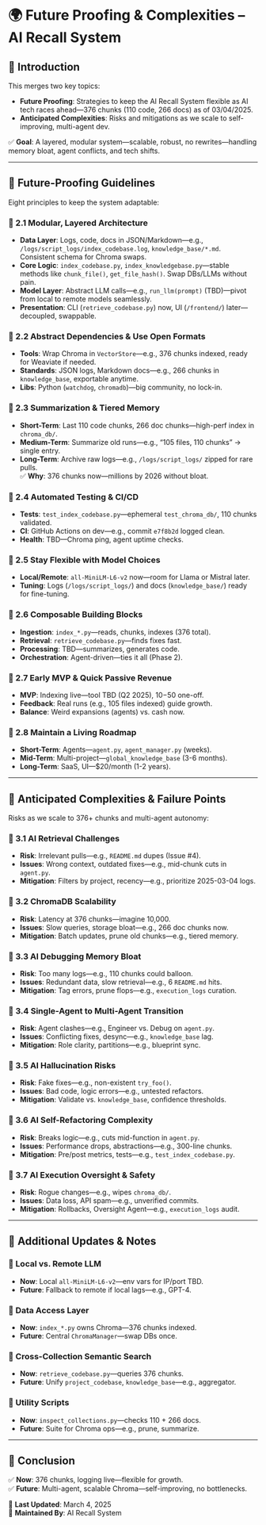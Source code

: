 # 🌍 Future Proofing & Complexities – AI Recall System

## 📌 Introduction
This merges two key topics:  
- **Future Proofing**: Strategies to keep the AI Recall System flexible as AI tech races ahead—376 chunks (110 code, 266 docs) as of 03/04/2025.  
- **Anticipated Complexities**: Risks and mitigations as we scale to self-improving, multi-agent dev.  

✅ **Goal**: A layered, modular system—scalable, robust, no rewrites—handling memory bloat, agent conflicts, and tech shifts.

---

## 📌 Future-Proofing Guidelines
Eight principles to keep the system adaptable:

### 🔹 2.1 Modular, Layered Architecture
- **Data Layer**: Logs, code, docs in JSON/Markdown—e.g., `/logs/script_logs/index_codebase.log`, `knowledge_base/*.md`. Consistent schema for Chroma swaps.  
- **Core Logic**: `index_codebase.py`, `index_knowledgebase.py`—stable methods like `chunk_file()`, `get_file_hash()`. Swap DBs/LLMs without pain.  
- **Model Layer**: Abstract LLM calls—e.g., `run_llm(prompt)` (TBD)—pivot from local to remote models seamlessly.  
- **Presentation**: CLI (`retrieve_codebase.py`) now, UI (`/frontend/`) later—decoupled, swappable.  

### 🔹 2.2 Abstract Dependencies & Use Open Formats
- **Tools**: Wrap Chroma in `VectorStore`—e.g., 376 chunks indexed, ready for Weaviate if needed.  
- **Standards**: JSON logs, Markdown docs—e.g., 266 chunks in `knowledge_base`, exportable anytime.  
- **Libs**: Python (`watchdog`, `chromadb`)—big community, no lock-in.

### 🔹 2.3 Summarization & Tiered Memory
- **Short-Term**: Last 110 code chunks, 266 doc chunks—high-perf index in `chroma_db/`.  
- **Medium-Term**: Summarize old runs—e.g., “105 files, 110 chunks” → single entry.  
- **Long-Term**: Archive raw logs—e.g., `/logs/script_logs/` zipped for rare pulls.  
✅ **Why**: 376 chunks now—millions by 2026 without bloat.

### 🔹 2.4 Automated Testing & CI/CD
- **Tests**: `test_index_codebase.py`—ephemeral `test_chroma_db/`, 110 chunks validated.  
- **CI**: GitHub Actions on dev—e.g., commit `e7f8b2d` logged clean.  
- **Health**: TBD—Chroma ping, agent uptime checks.

### 🔹 2.5 Stay Flexible with Model Choices
- **Local/Remote**: `all-MiniLM-L6-v2` now—room for Llama or Mistral later.  
- **Tuning**: Logs (`/logs/script_logs/`) and docs (`knowledge_base/`) ready for fine-tuning.

### 🔹 2.6 Composable Building Blocks
- **Ingestion**: `index_*.py`—reads, chunks, indexes (376 total).  
- **Retrieval**: `retrieve_codebase.py`—finds fixes fast.  
- **Processing**: TBD—summarizes, generates code.  
- **Orchestration**: Agent-driven—ties it all (Phase 2).

### 🔹 2.7 Early MVP & Quick Passive Revenue
- **MVP**: Indexing live—tool TBD (Q2 2025), $10-$50 one-off.  
- **Feedback**: Real runs (e.g., 105 files indexed) guide growth.  
- **Balance**: Weird expansions (agents) vs. cash now.

### 🔹 2.8 Maintain a Living Roadmap
- **Short-Term**: Agents—`agent.py`, `agent_manager.py` (weeks).  
- **Mid-Term**: Multi-project—`global_knowledge_base` (3-6 months).  
- **Long-Term**: SaaS, UI—$20/month (1-2 years).

---

## 📌 Anticipated Complexities & Failure Points
Risks as we scale to 376+ chunks and multi-agent autonomy:

### 🔹 3.1 AI Retrieval Challenges
- **Risk**: Irrelevant pulls—e.g., `README.md` dupes (Issue #4).  
- **Issues**: Wrong context, outdated fixes—e.g., mid-chunk cuts in `agent.py`.  
- **Mitigation**: Filters by project, recency—e.g., prioritize 2025-03-04 logs.

### 🔹 3.2 ChromaDB Scalability
- **Risk**: Latency at 376 chunks—imagine 10,000.  
- **Issues**: Slow queries, storage bloat—e.g., 266 doc chunks now.  
- **Mitigation**: Batch updates, prune old chunks—e.g., tiered memory.

### 🔹 3.3 AI Debugging Memory Bloat
- **Risk**: Too many logs—e.g., 110 chunks could balloon.  
- **Issues**: Redundant data, slow retrieval—e.g., 6 `README.md` hits.  
- **Mitigation**: Tag errors, prune flops—e.g., `execution_logs` curation.

### 🔹 3.4 Single-Agent to Multi-Agent Transition
- **Risk**: Agent clashes—e.g., Engineer vs. Debug on `agent.py`.  
- **Issues**: Conflicting fixes, desync—e.g., `knowledge_base` lag.  
- **Mitigation**: Role clarity, partitions—e.g., blueprint sync.

### 🔹 3.5 AI Hallucination Risks
- **Risk**: Fake fixes—e.g., non-existent `try_foo()`.  
- **Issues**: Bad code, logic errors—e.g., untested refactors.  
- **Mitigation**: Validate vs. `knowledge_base`, confidence thresholds.

### 🔹 3.6 AI Self-Refactoring Complexity
- **Risk**: Breaks logic—e.g., cuts mid-function in `agent.py`.  
- **Issues**: Performance drops, abstractions—e.g., 300-line chunks.  
- **Mitigation**: Pre/post metrics, tests—e.g., `test_index_codebase.py`.

### 🔹 3.7 AI Execution Oversight & Safety
- **Risk**: Rogue changes—e.g., wipes `chroma_db/`.  
- **Issues**: Data loss, API spam—e.g., unverified commits.  
- **Mitigation**: Rollbacks, Oversight Agent—e.g., `execution_logs` audit.

---

## 📌 Additional Updates & Notes
### 🔹 Local vs. Remote LLM
- **Now**: Local `all-MiniLM-L6-v2`—env vars for IP/port TBD.  
- **Future**: Fallback to remote if local lags—e.g., GPT-4.

### 🔹 Data Access Layer
- **Now**: `index_*.py` owns Chroma—376 chunks indexed.  
- **Future**: Central `ChromaManager`—swap DBs once.

### 🔹 Cross-Collection Semantic Search
- **Now**: `retrieve_codebase.py`—queries 376 chunks.  
- **Future**: Unify `project_codebase`, `knowledge_base`—e.g., aggregator.

### 🔹 Utility Scripts
- **Now**: `inspect_collections.py`—checks 110 + 266 docs.  
- **Future**: Suite for Chroma ops—e.g., prune, summarize.

---

## 📌 Conclusion
✅ **Now**: 376 chunks, logging live—flexible for growth.  
✅ **Future**: Multi-agent, scalable Chroma—self-improving, no bottlenecks.  

📅 **Last Updated**: March 4, 2025  
🔹 **Maintained By**: AI Recall System